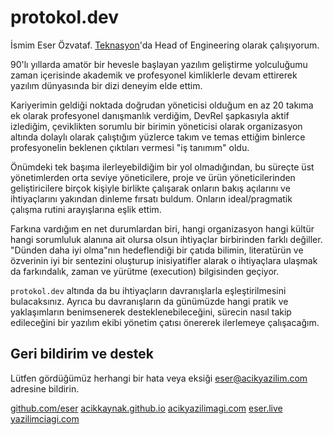 # protokol.dev

İsmim Eser Özvataf. [Teknasyon](https://teknasyon.com/)'da Head of Engineering olarak çalışıyorum.

90'lı yıllarda amatör bir hevesle başlayan yazılım geliştirme yolculuğumu zaman içerisinde akademik ve profesyonel kimliklerle devam ettirerek yazılım dünyasında bir dizi deneyim elde ettim.

Kariyerimin geldiği noktada doğrudan yöneticisi olduğum en az 20 takıma ek olarak profesyonel danışmanlık verdiğim, DevRel şapkasıyla aktif izlediğim, çeviklikten sorumlu bir birimin yöneticisi olarak organizasyon altında dolaylı olarak çalıştığım yüzlerce takım ve temas ettiğim binlerce profesyonelin beklenen çıktıları vermesi "iş tanımım" oldu.

Önümdeki tek başıma ilerleyebildiğim bir yol olmadığından, bu süreçte üst yönetimlerden orta seviye yöneticilere, proje ve ürün yöneticilerinden geliştiricilere birçok kişiyle birlikte çalışarak onların bakış açılarını ve ihtiyaçlarını yakından dinleme fırsatı buldum. Onların ideal/pragmatik çalışma rutini arayışlarına eşlik ettim.

Farkına vardığım en net durumlardan biri, hangi organizasyon hangi kültür hangi sorumluluk alanına ait olursa olsun ihtiyaçlar birbirinden farklı değiller. "Dünden daha iyi olma"nın hedeflendiği bir çatıda bilimin, literatürün ve özverinin iyi bir sentezini oluşturup inisiyatifler alarak o ihtiyaçlara ulaşmak da farkındalık, zaman ve yürütme (execution) bilgisinden geçiyor.

`protokol.dev` altında da bu ihtiyaçların davranışlarla eşleştirilmesini bulacaksınız. Ayrıca bu davranışların da günümüzde hangi pratik ve yaklaşımların benimsenerek desteklenebileceğini, sürecin nasıl takip edileceğini bir yazılım ekibi yönetim çatısı önererek ilerlemeye çalışacağım.


## Geri bildirim ve destek
Lütfen gördüğümüz herhangi bir hata veya eksiği [eser@acikyazilim.com](mailto:eser@acikyazilim.com) adresine bildirin.

<seealso>
    <category ref="eser">
        <a href="https://github.com/eser">github.com/eser</a>
        <a href="https://acikkaynak.github.io/">acikkaynak.github.io</a>
        <a href="https://acikyazilimagi.com/">acikyazilimagi.com</a>
        <a href="https://eser.live/">eser.live</a>
        <a href="https://yazilimciagi.com/">yazilimciagi.com</a>
    </category>
</seealso>
